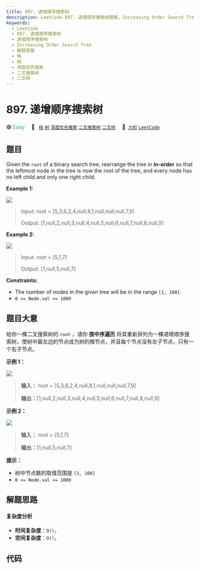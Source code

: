 ```yaml
---
title: 897. 递增顺序搜索树
description: LeetCode 897. 递增顺序搜索树题解，Increasing Order Search Tree，包含解题思路、复杂度分析以及完整的 JavaScript 代码实现。
keywords:
  - LeetCode
  - 897. 递增顺序搜索树
  - 递增顺序搜索树
  - Increasing Order Search Tree
  - 解题思路
  - 栈
  - 树
  - 深度优先搜索
  - 二叉搜索树
  - 二叉树
---
```


# 897. 递增顺序搜索树

🟢 <font color=#15bd66>Easy</font>&emsp; 🔖&ensp; [`栈`](/tag/stack.md) [`树`](/tag/tree.md) [`深度优先搜索`](/tag/depth-first-search.md) [`二叉搜索树`](/tag/binary-search-tree.md) [`二叉树`](/tag/binary-tree.md)&emsp; 🔗&ensp;[`力扣`](https://leetcode.cn/problems/increasing-order-search-tree) [`LeetCode`](https://leetcode.com/problems/increasing-order-search-tree)

## 题目

Given the `root` of a binary search tree, rearrange the tree in **in-order**
so that the leftmost node in the tree is now the root of the tree, and every
node has no left child and only one right child.



**Example 1:**

![](https://assets.leetcode.com/uploads/2020/11/17/ex1.jpg)

> Input: root = [5,3,6,2,4,null,8,1,null,null,null,7,9]
> 
> Output: [1,null,2,null,3,null,4,null,5,null,6,null,7,null,8,null,9]

**Example 2:**

![](https://assets.leetcode.com/uploads/2020/11/17/ex2.jpg)

> Input: root = [5,1,7]
> 
> Output: [1,null,5,null,7]

**Constraints:**

  * The number of nodes in the given tree will be in the range `[1, 100]`.
  * `0 <= Node.val <= 1000`


## 题目大意

给你一棵二叉搜索树的 `root` ，请你 **按中序遍历**
将其重新排列为一棵递增顺序搜索树，使树中最左边的节点成为树的根节点，并且每个节点没有左子节点，只有一个右子节点。



**示例 1：**

![](https://assets.leetcode.com/uploads/2020/11/17/ex1.jpg)

> 
> 
> 
> 
> 
> **输入：** root = [5,3,6,2,4,null,8,1,null,null,null,7,9]
> 
> **输出：**[1,null,2,null,3,null,4,null,5,null,6,null,7,null,8,null,9]
> 
> 

**示例 2：**

![](https://assets.leetcode.com/uploads/2020/11/17/ex2.jpg)

> 
> 
> 
> 
> 
> **输入：** root = [5,1,7]
> 
> **输出：**[1,null,5,null,7]
> 
> 



**提示：**

  * 树中节点数的取值范围是 `[1, 100]`
  * `0 <= Node.val <= 1000`


## 解题思路

#### 复杂度分析

- **时间复杂度**：`O()`，
- **空间复杂度**：`O()`，

## 代码

```javascript

```